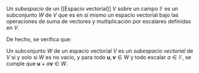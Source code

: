 Un _subespacio_ de un [[Espacio vectorial]] $V$ sobre un campo $\mathbb{F}$ es un subconjunto $W$ de $V$ que es en sí mismo un espacio vectorial bajo las operaciones de suma de vectores y multiplicación por escalares definidas en $V$.

De hecho, se verifica que:

Un subconjunto $W$ de un espacio vectorial $V$ es un _subespacio vectorial_ de $V$ si y solo si $W$ es no vacío, y para todo $\mathbf{u}, \mathbf{v} \in W$ y todo escalar $a \in \mathbb{F}$, se cumple que $\mathbf{u} + a\mathbf{v} \in W$.